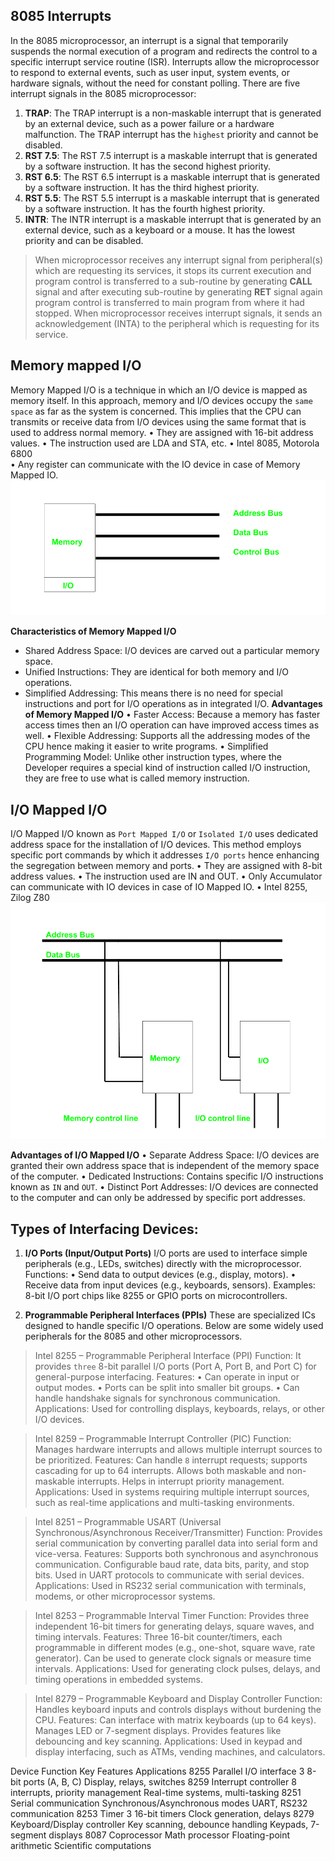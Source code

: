 ## 8085 Interrupts
In the 8085 microprocessor, an interrupt is a signal that temporarily suspends the normal execution of a program and redirects the control to a specific interrupt service routine (ISR). Interrupts allow the microprocessor to respond to external events, such as user input, system events, or hardware signals, without the need for constant polling.
There are five interrupt signals in the 8085 microprocessor:

1. **TRAP**: The TRAP interrupt is a non-maskable interrupt that is generated by an external device, such as a power failure or a hardware malfunction. The TRAP interrupt has the `highest` priority and cannot be disabled.
2. **RST 7.5**: The RST 7.5 interrupt is a maskable interrupt that is generated by a software instruction. It has the second highest priority.
3. **RST 6.5**: The RST 6.5 interrupt is a maskable interrupt that is generated by a software instruction. It has the third highest priority.
4. **RST 5.5**: The RST 5.5 interrupt is a maskable interrupt that is generated by a software instruction. It has the fourth highest priority.
5. **INTR**: The INTR interrupt is a maskable interrupt that is generated by an external device, such as a keyboard or a mouse. It has the lowest priority and can be disabled.

> When microprocessor receives any interrupt signal from peripheral(s) which are requesting its services, it stops its current execution and program control is transferred to a sub-routine by generating **CALL** signal and after executing sub-routine by generating **RET** signal again program control is transferred to main program from where it had stopped. When microprocessor receives interrupt signals, it sends an acknowledgement (INTA) to the peripheral which is requesting for its service.

## Memory mapped I/O
Memory Mapped I/O is a technique in which an I/O device is mapped as memory itself. In this approach, memory and I/O devices occupy the `same space` as far as the system is concerned. This implies that the CPU can transmits or receive data from I/O devices using the same format that is used to address normal memory.
• They are assigned with 16-bit address values.	
• The instruction used are LDA and STA, etc.
• Intel 8085, Motorola 6800 	
• Any register can communicate with the IO device in case of Memory Mapped IO.	
![alt text](image-1.png)

**Characteristics of Memory Mapped I/O**
- Shared Address Space: I/O devices are carved out a particular memory space.
- Unified Instructions: They are identical for both memory and I/O operations.
- Simplified Addressing: This means there is no need for special instructions and port for I/O operations as in integrated I/O.
**Advantages of Memory Mapped I/O**
• Faster Access: Because a memory has faster access times then an I/O operation can have improved access times as well.
• Flexible Addressing: Supports all the addressing modes of the CPU hence making it easier to write programs.
• Simplified Programming Model: Unlike other instruction types, where the Developer requires a special kind of instruction called I/O instruction, they are free to use what is called memory instruction.


## I/O Mapped I/O
I/O Mapped I/O known as `Port Mapped I/O` or `Isolated I/O` uses dedicated address space for the installation of I/O devices. This method employs specific port commands by which it addresses `I/O ports` hence enhancing the segregation between memory and ports.
• They are assigned with 8-bit address values.
• The instruction used are IN and OUT.
• Only Accumulator can communicate with IO devices in case of IO Mapped IO.
• Intel 8255, Zilog Z80
![alt text](image.png)

**Advantages of I/O Mapped I/O**
• Separate Address Space: I/O devices are granted their own address space that is independent of the memory space of the computer.
• Dedicated Instructions: Contains specific I/O instructions known as `IN` and `OUT`.
• Distinct Port Addresses: I/O devices are connected to the computer and can only be addressed by specific port addresses.

## Types of Interfacing Devices:
1. **I/O Ports (Input/Output Ports)**
I/O ports are used to interface simple peripherals (e.g., LEDs, switches) directly with the microprocessor.
Functions:
• Send data to output devices (e.g., display, motors).
• Receive data from input devices (e.g., keyboards, sensors).
Examples: 8-bit I/O port chips like 8255 or GPIO ports on microcontrollers.

2. **Programmable Peripheral Interfaces (PPIs)**
These are specialized ICs designed to handle specific I/O operations. Below are some widely used peripherals for the 8085 and other microprocessors.
> Intel 8255 – Programmable Peripheral Interface (PPI)
Function: It provides `three` 8-bit parallel I/O ports (Port A, Port B, and Port C) for general-purpose interfacing.
Features:
• Can operate in input or output modes.
• Ports can be split into smaller bit groups.
• Can handle handshake signals for synchronous communication.
Applications: Used for controlling displays, keyboards, relays, or other I/O devices.

> Intel 8259 – Programmable Interrupt Controller (PIC)
Function: Manages hardware interrupts and allows multiple interrupt sources to be prioritized.
Features:
Can handle `8` interrupt requests; supports cascading for up to 64 interrupts.
Allows both maskable and non-maskable interrupts.
Helps in interrupt priority management.
Applications: Used in systems requiring multiple interrupt sources, such as real-time applications and multi-tasking environments.

> Intel 8251 – Programmable USART (Universal Synchronous/Asynchronous Receiver/Transmitter)
Function: Provides serial communication by converting parallel data into serial form and vice-versa.
Features:
Supports both synchronous and asynchronous communication.
Configurable baud rate, data bits, parity, and stop bits.
Used in UART protocols to communicate with serial devices.
Applications:
Used in RS232 serial communication with terminals, modems, or other microprocessor systems.

> Intel 8253 – Programmable Interval Timer
Function: Provides three independent 16-bit timers for generating delays, square waves, and timing intervals.
Features:
Three 16-bit counter/timers, each programmable in different modes (e.g., one-shot, square wave, rate generator).
Can be used to generate clock signals or measure time intervals.
Applications:
Used for generating clock pulses, delays, and timing operations in embedded systems.

> Intel 8279 – Programmable Keyboard and Display Controller
Function: Handles keyboard inputs and controls displays without burdening the CPU.
Features:
Can interface with matrix keyboards (up to 64 keys).
Manages LED or 7-segment displays.
Provides features like debouncing and key scanning.
Applications:
Used in keypad and display interfacing, such as ATMs, vending machines, and calculators.

Device	Function	                Key Features	                                  Applications
8255	Parallel I/O interface      3 8-bit ports (A, B, C)	                        Display, relays, switches
8259	Interrupt controller	    8 interrupts, priority management	            Real-time systems, multi-tasking
8251	Serial communication	    Synchronous/Asynchronous modes	                UART, RS232 communication
8253	Timer	                    3 16-bit timers                                	Clock generation, delays
8279	Keyboard/Display controller	Key scanning, debounce handling                 Keypads, 7-segment displays
8087    Coprocessor	Math processor	Floating-point arithmetic                       Scientific computations



